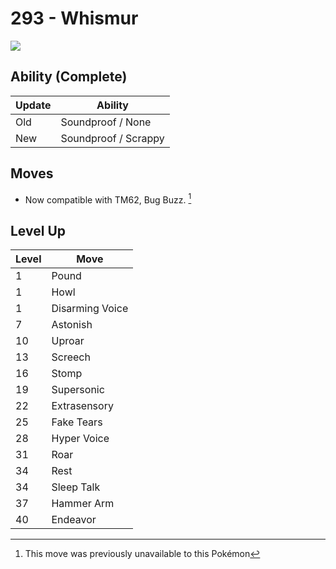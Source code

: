 # 293 - Whismur
![][293]

## Ability (Complete)

Update | Ability
---    | ---
Old    | Soundproof / None
New    | Soundproof / Scrappy

## Moves

 - Now compatible with TM62, Bug Buzz. [^1]

## Level Up

Level | Move
---   | ---
  1   | Pound
  1   | Howl
  1   | Disarming Voice
  7   | Astonish
 10   | Uproar
 13   | Screech
 16   | Stomp
 19   | Supersonic
 22   | Extrasensory
 25   | Fake Tears
 28   | Hyper Voice
 31   | Roar
 34   | Rest
 34   | Sleep Talk
 37   | Hammer Arm
 40   | Endeavor




[^1]: This move was previously unavailable to this Pokémon

[293]: ../img/pokemon/293.png

